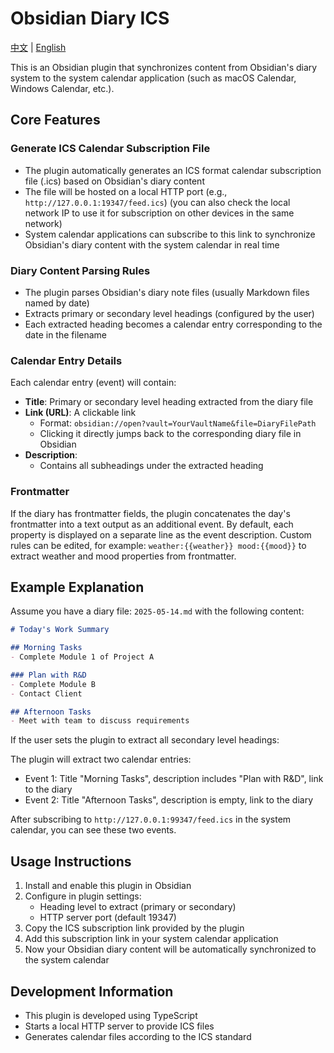 # Obsidian Diary ICS

[中文](README_zh.md) | [English](README.md)

This is an Obsidian plugin that synchronizes content from Obsidian's diary system to the system calendar application (such as macOS Calendar, Windows Calendar, etc.).

## Core Features

### Generate ICS Calendar Subscription File
- The plugin automatically generates an ICS format calendar subscription file (.ics) based on Obsidian's diary content
- The file will be hosted on a local HTTP port (e.g., `http://127.0.0.1:19347/feed.ics`) (you can also check the local network IP to use it for subscription on other devices in the same network)
- System calendar applications can subscribe to this link to synchronize Obsidian's diary content with the system calendar in real time

### Diary Content Parsing Rules
- The plugin parses Obsidian's diary note files (usually Markdown files named by date)
- Extracts primary or secondary level headings (configured by the user)
- Each extracted heading becomes a calendar entry corresponding to the date in the filename

### Calendar Entry Details
Each calendar entry (event) will contain:
- **Title**: Primary or secondary level heading extracted from the diary file
- **Link (URL)**: A clickable link 
  - Format: `obsidian://open?vault=YourVaultName&file=DiaryFilePath`
  - Clicking it directly jumps back to the corresponding diary file in Obsidian
- **Description**:
  - Contains all subheadings under the extracted heading

### Frontmatter
If the diary has frontmatter fields, the plugin concatenates the day's frontmatter into a text output as an additional event.
By default, each property is displayed on a separate line as the event description.
Custom rules can be edited, for example: `weather:{{weather}} mood:{{mood}}` to extract weather and mood properties from frontmatter.

## Example Explanation

Assume you have a diary file: `2025-05-14.md` with the following content:

```markdown
# Today's Work Summary

## Morning Tasks
- Complete Module 1 of Project A

### Plan with R&D
- Complete Module B
- Contact Client

## Afternoon Tasks
- Meet with team to discuss requirements
```

If the user sets the plugin to extract all secondary level headings:

The plugin will extract two calendar entries:
- Event 1: Title "Morning Tasks", description includes "Plan with R&D", link to the diary
- Event 2: Title "Afternoon Tasks", description is empty, link to the diary

After subscribing to `http://127.0.0.1:99347/feed.ics` in the system calendar, you can see these two events.

## Usage Instructions

1. Install and enable this plugin in Obsidian
2. Configure in plugin settings:
   - Heading level to extract (primary or secondary)
   - HTTP server port (default 19347)
3. Copy the ICS subscription link provided by the plugin
4. Add this subscription link in your system calendar application
5. Now your Obsidian diary content will be automatically synchronized to the system calendar

## Development Information

- This plugin is developed using TypeScript
- Starts a local HTTP server to provide ICS files
- Generates calendar files according to the ICS standard